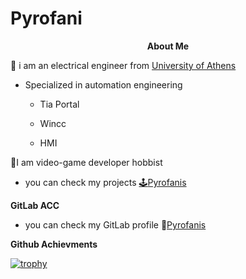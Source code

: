 # Pyrofani #
<a align="center">
 
**About Me**

:electric_plug: i am an electrical engineer from [University of Athens](https://www.uoa.gr/) 
 
 * Specialized in automation engineering
 
    * Tia Portal
 
    * Wincc
 
    * HMI

:space_invader:I am video-game developer hobbist
 
* you can check my projects [:joystick:Pyrofanis](https://pyrofanis.itch.io/)

 **GitLab ACC**

 * you can check my GitLab profile 🦊[Pyrofanis](https://gitlab.com/Pyrofanis)
 
**Github Achievments**

[![trophy](https://github-profile-trophy.vercel.app/?username=Pyrofanis&&theme=tokyonight&&title=Followers,Commits,Repositories)](https://github.com/ryo-ma/github-profile-trophy)
</a>
